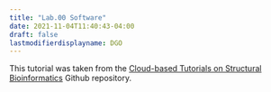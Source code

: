 ```yaml
---
title: "Lab.00 Software"
date: 2021-11-04T11:40:43-04:00
draft: false
lastmodifierdisplayname: DGO
---
```


This tutorial was taken from the [Cloud-based Tutorials on Structural Bioinformatics](https://colab.research.google.com/drive/1APvdD7NXRUjEC8jSGjw7U-A3mpOCu5XU?authuser=2#scrollTo=uq88UyLNFUOt) Github repository.
